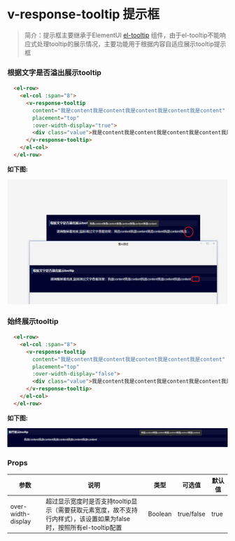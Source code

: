<style>
.value {
  width: 100%;
  white-space: nowrap;
  overflow: hidden;
  text-overflow: ellipsis;
}
</style>

# v-response-tooltip 提示框

>简介：提示框主要继承于ElementUI [el-tooltip](https://element.eleme.cn/2.0/#/zh-CN/component/tooltip) 组件，由于el-tooltip不能响应式处理tooltip的展示情况，主要功能用于根据内容自适应展示tooltip提示框

### 根据文字是否溢出展示tooltip
```html
  <el-row>
    <el-col :span="8">
      <v-response-tooltip
        content="我是content我是content我是content我是content我是content"
        placement="top"
        :over-width-display="true">
        <div class="value">我是content我是content我是content我是content我是content</div>
      </v-response-tooltip>
    </el-col>
  </el-row>
```
**如下图:**

![ProgramProject](./images/1.jpg)

### 始终展示tooltip

```html
  <el-row>
    <el-col :span="8">
      <v-response-tooltip
        content="我是content我是content我是content我是content我是content"
        placement="top"
        :over-width-display="false">
        <div class="value">我是content我是content我是content我是content我是content</div>
      </v-response-tooltip>
    </el-col>
  </el-row>
```
**如下图:**

![ProgramProject](./images/2.png)

### Props
| 参数      | 说明                                                | 类型            | 可选值 | 默认值                                           |
| --------- | --------------------------------------------------- | --------------- | ------ | ---- |
| over-width-display | 超过显示宽度时是否支持tooltip显示（需要获取元素宽度，故不支持行内样式），该设置如果为false时，按照所有el-tooltip配置                                                     | Boolean          | true/false    | true|
